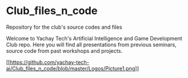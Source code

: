 # Club_files_n_code
Repository for the club's source codes and files

Welcome to Yachay Tech's Artificial Intelligence and Game Development Club repo. Here you will find all presentations from previous seminars, source code from past workshops and projects.

[[https://github.com/yachay-tech-ai/Club_files_n_code/blob/master/Logos/Picture1.png]]
